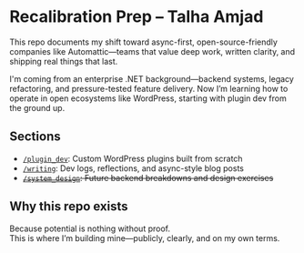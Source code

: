 # Recalibration Prep – Talha Amjad

This repo documents my shift toward async-first, open-source-friendly companies like Automattic—teams that value deep work, written clarity, and shipping real things that last.

I'm coming from an enterprise .NET background—backend systems, legacy refactoring, and pressure-tested feature delivery. Now I’m learning how to operate in open ecosystems like WordPress, starting with plugin dev from the ground up.

## Sections

- [`/plugin_dev`](./plugin_dev): Custom WordPress plugins built from scratch
- [`/writing`](./writing): Dev logs, reflections, and async-style blog posts
- ~~[`/system_design`](./system_design): Future backend breakdowns and design exercises~~

## Why this repo exists

Because potential is nothing without proof.  
This is where I’m building mine—publicly, clearly, and on my own terms.
